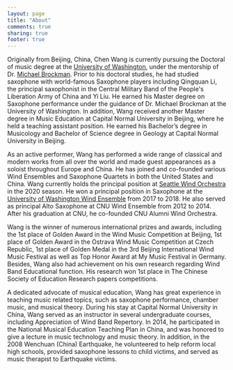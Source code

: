 ```yaml
---
layout: page
title: "About"
comments: true
sharing: true
footer: true
---
```


Originally from Beijing, China, Chen Wang is currently pursuing the Doctoral of music degree at the [University of Washington](<https://www.washington.edu/>), under the mentorship of Dr. [Michael Brockman](<https://music.washington.edu/people/michael-brockman>). Prior to his doctoral studies, he had studied saxophone with world-famous Saxophone players including Qingquan Li, the principal saxophonist in the Central Military Band of the People's Liberation Army of China and Yi Liu. He earned his Master degree on Saxophone performance under the guidance of Dr. Michael Brockman at the University of Washington. In addition, Wang received another Master degree in Music Education at Capital Normal University in Beijing, where he held a teaching assistant position. He earned his Bachelor’s degree in Musicology and Bachelor of Science degree in Geology at Capital Normal University in Beijing. 

As an active performer, Wang has performed a wide range of classical and modern works from all over the world and made guest appearances as a soloist throughout Europe and China. He has joined and co-founded various Wind Ensembles and Saxophone Quartets in both the United States and China. Wang currently holds the principal position at [Seattle Wind Orchestra](<http://seattlewindsymphony.org/Musicians/Roster.php>) in the 2020 season. He won a principal position in Saxophone at the [University of Washington Wind Ensemble](<https://music.washington.edu/ensembles/wind-ensemble>)  from 2017 to 2018. He also served as principal Alto Saxophone at CNU Wind Ensemble from 2012 to 2014. After his graduation at CNU, he co-founded CNU Alumni Wind Orchestra.  

Wang is the winner of numerous international prizes and awards, including the 1st place of Golden Award in the Wind Music Competition at Beijing, 1st place of Golden Award in the Ostrava Wind Music Competition at Czech Republic, 1st place of Golden Medal in the 3rd Beijing International Wind Music Festival as well as Top Honor Award at My Music Festival in Germany. Besides, Wang also had achievement on his own research regarding Wind Band Educational function. His research won 1st place in The Chinese Society of Education Research papers competitions.

A dedicated advocate of musical education, Wang has great experience in teaching music related topics, such as saxophone performance, chamber music, and musical theory. During his stay at Capital Normal University in China, Wang served as an instructor in several undergraduate courses, including Appreciation of Wind Band Repertory. In 2014, he participated in the National Musical Education Teaching Plan in China, and was honored to give a lecture in music technology and music theory. In addition, in the 2008 Wenchuan (China) Earthquake, he volunteered to help reform local high schools, provided saxophone lessons to child victims, and served as music therapist to Earthquake victims.        